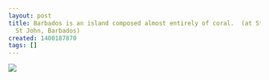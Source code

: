 ```yaml
---
layout: post
title: Barbados is an island composed almost entirely of coral.  (at St Martins Bay,
  St John, Barbados)
created: 1400187870
tags: []
---
```

![](http://31.media.tumblr.com/4f28539a0b2cb16f9f4b2d06f7baad1f/tumblr_n5mvviE6rQ1rsr8w3o1_500.jpg)


